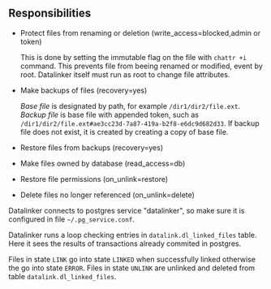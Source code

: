 Responsibilities
----------------
* Protect files from renaming or deletion (write_access=blocked,admin or token)
  
  This is done by setting the immutable flag on the file with `chattr +i` command.
  This prevents file from beeing renamed or modified, event by root.
  Datalinker itself must run as root to change file attributes.
  
* Make backups of files (recovery=yes)

  *Base file* is designated by path, for example `/dir1/dir2/file.ext`.
  *Backup file* is base file with appended token, such as `/dir1/dir2/file.ext#ae3cc23d-7a87-419a-b2f8-e6dc9d682d33`.
  If backup file does not exist, it is created by creating a copy of base file.

* Restore files from backups (recovery=yes)
* Make files owned by database (read_access=db)
* Restore file permissions (on_unlink=restore)
* Delete files no longer referenced (on_unlink=delete)

Datalinker connects to postgres service "datalinker", so make sure it is configured
in file `~/.pg_service.conf`.

Datalinker runs a loop checking entries in `datalink.dl_linked_files` table.
Here it sees the results of transactions already commited in postgres.

Files in state `LINK` go into state `LINKED` when successfully linked otherwise the go into state `ERROR`.
Files in state `UNLINK` are unlinked and deleted from table `datalink.dl_linked_files`.

